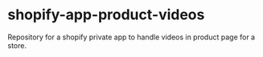 # shopify-app-product-videos
Repository for a shopify private app to handle videos in product page for a store.
